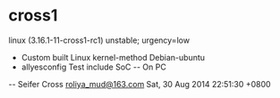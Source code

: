 cross1
======
linux (3.16.1-11-cross1-rc1) unstable; urgency=low

  * Custom built Linux kernel-method Debian-ubuntu
  * allyesconfig Test include SoC -- On PC

 -- Seifer Cross <roliya_mud@163.com>  Sat, 30 Aug 2014 22:51:30 +0800
